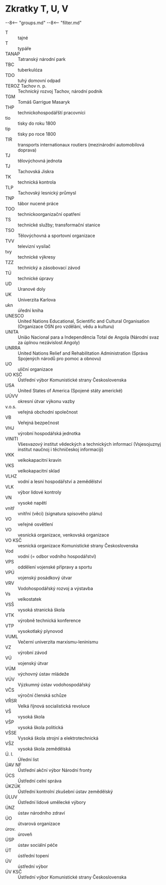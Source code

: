 # Zkratky T, U, V

--8<-- "groups.md"
--8<-- "filter.md"

<dl class="abbr-list">
<dt>T</dt>
		<dd>tajné</dd>
<dt>T</dt>
		<dd>typáře</dd>
<dt>TANAP</dt>
		<dd>Tatranský národní park</dd>
<dt>TBC</dt>
		<dd>tuberkulóza</dd>
<dt>TDO</dt>
		<dd>tuhý domovní odpad</dd>
<dt>TEROZ Tachov n. p.</dt>
		<dd>Technický rozvoj Tachov, národní podnik</dd>
<dt>TGM</dt>
		<dd>Tomáš Garrigue Masaryk</dd>
<dt>THP</dt>
		<dd>technickohospodářští pracovníci</dd>
<dt>tio</dt>
		<dd>tisky do roku 1800</dd>
<dt>tip</dt>
		<dd>tisky po roce 1800</dd>
<dt>TIR</dt>
		<dd>transports internationaux routiers (mezinárodní automobilová doprava)</dd>
<dt>TJ</dt>
		<dd>tělovýchovná jednota</dd>
<dt>TJ</dt>
		<dd>Tachovská Jiskra</dd>
<dt>TK</dt>
		<dd>technická kontrola</dd>
<dt>TLP</dt>
		<dd>Tachovský lesnický průmysl</dd>
<dt>TNP</dt>
		<dd>tábor nucené práce</dd>
<dt>TOO</dt>
		<dd>technickoorganizační opatření</dd>
<dt>TS</dt>
		<dd>technické služby; transformační stanice</dd>
<dt>TSO</dt>
		<dd>Tělovýchovná a sportovní organizace</dd>
<dt>TVV</dt>
		<dd>televizní vysílač</dd>
<dt>tvy</dt>
		<dd>technické výkresy</dd>
<dt>TZZ</dt>
		<dd>technický a zásobovací závod</dd>
<dt>TÚ</dt>
		<dd>technické úpravy</dd>
<dt>UD</dt>
		<dd>Uranové doly</dd>
<dt>UK</dt>
		<dd>Univerzita Karlova</dd>
<dt>ukn</dt>
		<dd>úřední kniha</dd>
<dt>UNESCO</dt>
		<dd>United Nations Educational, Scientific and Cultural Organisation (Organizace OSN pro vzdělání, vědu a kulturu)</dd>
<dt>UNITA</dt>
		<dd>União Nacional para a Independência Total de Angola (Národní svaz za úplnou nezávislost Angoly)</dd>
<dt>UNRRA</dt>
		<dd>United Nations Relief and Rehabilitation Administration (Správa Spojených národů pro pomoc a obnovu)</dd>
<dt>UO</dt>
		<dd>uliční organizace</dd>
<dt>UO KSČ</dt>
		<dd>Ústřední výbor Komunistické strany Československa</dd>
<dt>USA</dt>
		<dd>United States of America (Spojené státy americké)</dd>
<dt>UÚVV</dt>
		<dd>okresní útvar výkonu vazby</dd>
<dt>v.o.s.</dt>
		<dd>veřejná obchodní společnost</dd>
<dt>VB</dt>
		<dd>Veřejná bezpečnost</dd>
<dt>VHJ</dt>
		<dd>výrobní hospodářská jednotka</dd>
<dt>VINITI</dt>
		<dd>Všesvazový institut vědeckých a technických informací (Vsjesojuznyj institut naučnoj i těchničeskoj informaciji)</dd>
<dt>VKK</dt>
		<dd>velkokapacitní kravín</dd>
<dt>VKS</dt>
		<dd>velkokapacitní sklad</dd>
<dt>VLHZ</dt>
		<dd>vodní a lesní hospodářství a zemědělství</dd>
<dt>VLK</dt>
		<dd>výbor lidové kontroly</dd>
<dt>VN</dt>
		<dd>vysoké napětí</dd>
<dt>vnitř</dt>
		<dd>vnitřní (věci) (signatura spisového plánu)</dd>
<dt>VO</dt>
		<dd>veřejné osvětlení</dd>
<dt>VO</dt>
		<dd>vesnická organizace, venkovská organizace</dd>
<dt>VO KSČ</dt>
		<dd>vesnická organizace Komunistické strany Československa</dd>
<dt>Vod</dt>
		<dd>vodní (= odbor vodního hospodářství)</dd>
<dt>VPS</dt>
		<dd>oddělení vojenské přípravy a sportu</dd>
<dt>VPÚ</dt>
		<dd>vojenský posádkový útvar</dd>
<dt>VRV</dt>
		<dd>Vodohospodářský rozvoj a výstavba</dd>
<dt>Vs</dt>
		<dd>velkostatek</dd>
<dt>VSŠ</dt>
		<dd>vysoká stranická škola</dd>
<dt>VTK</dt>
		<dd>výrobně technická konference</dd>
<dt>VTP</dt>
		<dd>vysokotlaký plynovod</dd>
<dt>VUML</dt>
		<dd>Večerní univerzita marxismu-leninismu</dd>
<dt>VZ</dt>
		<dd>výrobní závod</dd>
<dt>VÚ</dt>
		<dd>vojenský útvar</dd>
<dt>VÚM</dt>
		<dd>výchovný ústav mládeže</dd>
<dt>VÚV</dt>
		<dd>Výzkumný ústav vodohospodářský</dd>
<dt>VČS</dt>
		<dd>výroční členská schůze</dd>
<dt>VŘSR</dt>
		<dd>Velká říjnová socialistická revoluce</dd>
<dt>VŠ</dt>
		<dd>vysoká škola</dd>
<dt>VŠP</dt>
		<dd>vysoká škola politická</dd>
<dt>VŠSE</dt>
		<dd>Vysoká škola strojní a elektrotechnická</dd>
<dt>VŠZ</dt>
		<dd>vysoká škola zemědělská</dd>
<dt>Ú. l.</dt>
		<dd>Úřední list</dd>
<dt>ÚAV NF</dt>
		<dd>Ústřední akční výbor Národní fronty</dd>
<dt>ÚCS</dt>
		<dd>Ústřední celní správa</dd>
<dt>ÚKZÚK</dt>
		<dd>Ústřední kontrolní zkušební ústav zemědělský</dd>
<dt>ÚLUV</dt>
		<dd>Ústřední lidové umělecké výbory</dd>
<dt>ÚNZ</dt>
		<dd>ústav národního zdraví</dd>
<dt>ÚO</dt>
		<dd>útvarová organizace</dd>
<dt>úrov.</dt>
		<dd>úroveň</dd>
<dt>ÚSP</dt>
		<dd>ústav sociální péče</dd>
<dt>ÚT</dt>
		<dd>ústřední topení</dd>
<dt>ÚV</dt>
		<dd>ústřední výbor</dd>
<dt>ÚV KSČ</dt>
		<dd>Ústřední výbor Komunistické strany Československa</dd>
</dl>
